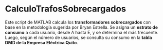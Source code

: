 # CalculoTrafosSobrecargados
Este script de MATLAB calcula los **transformadores sobrecargados** con base en la metodología sugerida por Bryan Estrella. Se asigna un **estrato de consumo** a cada usuario, desde A hasta E, y se determina el más frecuente. Luego, según el número de usuarios, se consulta su consumo en la **tabla DMD de la Empresa Eléctrica Quito**.  
